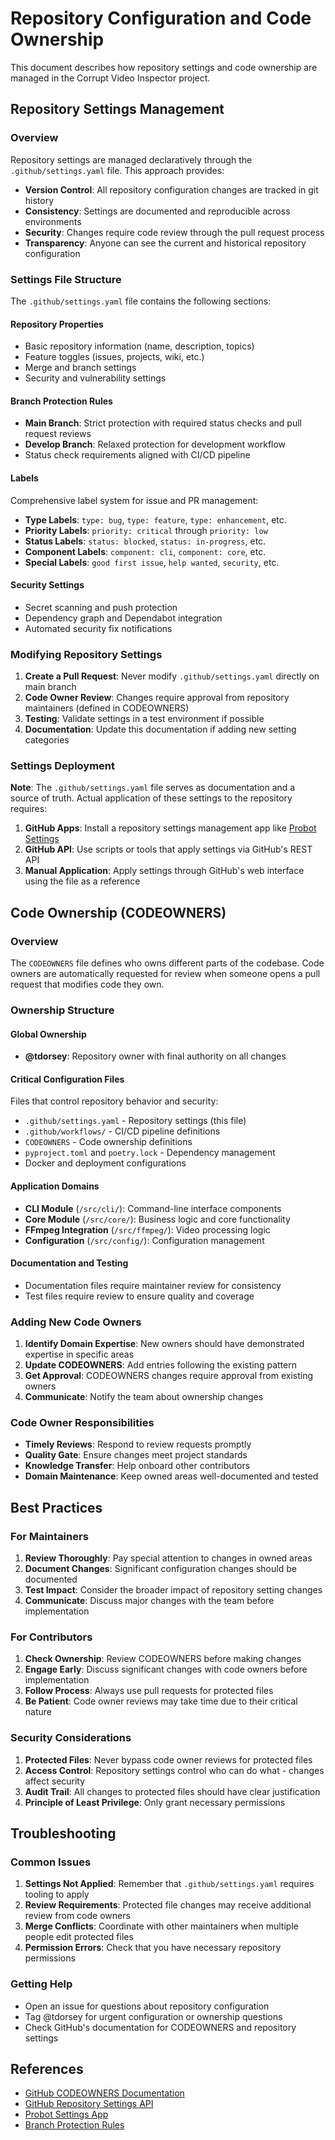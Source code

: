 # Repository Configuration and Code Ownership

This document describes how repository settings and code ownership are managed in the Corrupt Video Inspector project.

## Repository Settings Management

### Overview

Repository settings are managed declaratively through the `.github/settings.yaml` file. This approach provides:

- **Version Control**: All repository configuration changes are tracked in git history
- **Consistency**: Settings are documented and reproducible across environments
- **Security**: Changes require code review through the pull request process
- **Transparency**: Anyone can see the current and historical repository configuration

### Settings File Structure

The `.github/settings.yaml` file contains the following sections:

#### Repository Properties
- Basic repository information (name, description, topics)
- Feature toggles (issues, projects, wiki, etc.)
- Merge and branch settings
- Security and vulnerability settings

#### Branch Protection Rules
- **Main Branch**: Strict protection with required status checks and pull request reviews
- **Develop Branch**: Relaxed protection for development workflow
- Status check requirements aligned with CI/CD pipeline

#### Labels
Comprehensive label system for issue and PR management:
- **Type Labels**: `type: bug`, `type: feature`, `type: enhancement`, etc.
- **Priority Labels**: `priority: critical` through `priority: low`
- **Status Labels**: `status: blocked`, `status: in-progress`, etc.
- **Component Labels**: `component: cli`, `component: core`, etc.
- **Special Labels**: `good first issue`, `help wanted`, `security`, etc.

#### Security Settings
- Secret scanning and push protection
- Dependency graph and Dependabot integration
- Automated security fix notifications

### Modifying Repository Settings

1. **Create a Pull Request**: Never modify `.github/settings.yaml` directly on main branch
2. **Code Owner Review**: Changes require approval from repository maintainers (defined in CODEOWNERS)
3. **Testing**: Validate settings in a test environment if possible
4. **Documentation**: Update this documentation if adding new setting categories

### Settings Deployment

**Note**: The `.github/settings.yaml` file serves as documentation and a source of truth. Actual application of these settings to the repository requires:

1. **GitHub Apps**: Install a repository settings management app like [Probot Settings](https://github.com/probot/settings)
2. **GitHub API**: Use scripts or tools that apply settings via GitHub's REST API
3. **Manual Application**: Apply settings through GitHub's web interface using the file as a reference

## Code Ownership (CODEOWNERS)

### Overview

The `CODEOWNERS` file defines who owns different parts of the codebase. Code owners are automatically requested for review when someone opens a pull request that modifies code they own.

### Ownership Structure

#### Global Ownership
- **@tdorsey**: Repository owner with final authority on all changes

#### Critical Configuration Files
Files that control repository behavior and security:
- `.github/settings.yaml` - Repository settings (this file)
- `.github/workflows/` - CI/CD pipeline definitions  
- `CODEOWNERS` - Code ownership definitions
- `pyproject.toml` and `poetry.lock` - Dependency management
- Docker and deployment configurations

#### Application Domains
- **CLI Module** (`/src/cli/`): Command-line interface components
- **Core Module** (`/src/core/`): Business logic and core functionality
- **FFmpeg Integration** (`/src/ffmpeg/`): Video processing logic
- **Configuration** (`/src/config/`): Configuration management

#### Documentation and Testing
- Documentation files require maintainer review for consistency
- Test files require review to ensure quality and coverage

### Adding New Code Owners

1. **Identify Domain Expertise**: New owners should have demonstrated expertise in specific areas
2. **Update CODEOWNERS**: Add entries following the existing pattern
3. **Get Approval**: CODEOWNERS changes require approval from existing owners
4. **Communicate**: Notify the team about ownership changes

### Code Owner Responsibilities

- **Timely Reviews**: Respond to review requests promptly
- **Quality Gate**: Ensure changes meet project standards
- **Knowledge Transfer**: Help onboard other contributors
- **Domain Maintenance**: Keep owned areas well-documented and tested

## Best Practices

### For Maintainers

1. **Review Thoroughly**: Pay special attention to changes in owned areas
2. **Document Changes**: Significant configuration changes should be documented
3. **Test Impact**: Consider the broader impact of repository setting changes
4. **Communicate**: Discuss major changes with the team before implementation

### For Contributors

1. **Check Ownership**: Review CODEOWNERS before making changes
2. **Engage Early**: Discuss significant changes with code owners before implementation
3. **Follow Process**: Always use pull requests for protected files
4. **Be Patient**: Code owner reviews may take time due to their critical nature

### Security Considerations

1. **Protected Files**: Never bypass code owner reviews for protected files
2. **Access Control**: Repository settings control who can do what - changes affect security
3. **Audit Trail**: All changes to protected files should have clear justification
4. **Principle of Least Privilege**: Only grant necessary permissions

## Troubleshooting

### Common Issues

1. **Settings Not Applied**: Remember that `.github/settings.yaml` requires tooling to apply
2. **Review Requirements**: Protected file changes may receive additional review from code owners
3. **Merge Conflicts**: Coordinate with other maintainers when multiple people edit protected files
4. **Permission Errors**: Check that you have necessary repository permissions

### Getting Help

- Open an issue for questions about repository configuration
- Tag @tdorsey for urgent configuration or ownership questions
- Check GitHub's documentation for CODEOWNERS and repository settings

## References

- [GitHub CODEOWNERS Documentation](https://docs.github.com/en/repositories/managing-your-repositorys-settings-and-features/customizing-your-repository/about-code-owners)
- [GitHub Repository Settings API](https://docs.github.com/en/rest/repos/repos)
- [Probot Settings App](https://github.com/probot/settings)
- [Branch Protection Rules](https://docs.github.com/en/repositories/configuring-branches-and-merges-in-your-repository/defining-the-mergeability-of-pull-requests/managing-a-branch-protection-rule)
